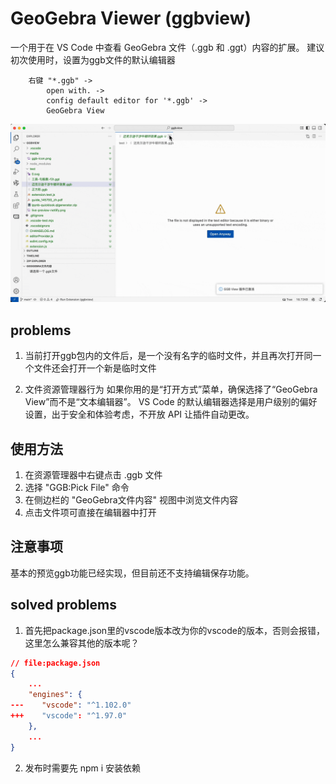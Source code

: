 # GeoGebra Viewer (ggbview)

一个用于在 VS Code 中查看 GeoGebra 文件（.ggb 和 .ggt）内容的扩展。
建议初次使用时，设置为ggb文件的默认编辑器
```
    右键 "*.ggb" -> 
        open with. ->
        config default editor for '*.ggb' -> 
        GeoGebra View
```
![设置为默认](setasdefault.gif)

## problems 

1. 当前打开ggb包内的文件后，是一个没有名字的临时文件，并且再次打开同一个文件还会打开一个新是临时文件
   
2. 文件资源管理器行为
如果你用的是“打开方式”菜单，确保选择了“GeoGebra View”而不是“文本编辑器”。
VS Code 的默认编辑器选择是用户级别的偏好设置，出于安全和体验考虑，不开放 API 让插件自动更改。

## 使用方法

1. 在资源管理器中右键点击 .ggb 文件
2. 选择 "GGB:Pick File" 命令
3. 在侧边栏的 "GeoGebra文件内容" 视图中浏览文件内容
4. 点击文件项可直接在编辑器中打开

## 注意事项

基本的预览ggb功能已经实现，但目前还不支持编辑保存功能。

## solved problems
1. 首先把package.json里的vscode版本改为你的vscode的版本，否则会报错，这里怎么兼容其他的版本呢？
```json
// file:package.json
{
    ...
    "engines": {
---    "vscode": "^1.102.0"
+++    "vscode": "^1.97.0"
    },
    ...
}
```
2. 发布时需要先 npm i 安装依赖
